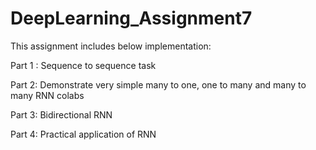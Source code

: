 # DeepLearning_Assignment7

This assignment includes below implementation:

Part 1 : Sequence to sequence task

Part 2: Demonstrate very simple many to one, one to many and many to many RNN colabs

Part 3: Bidirectional RNN 

Part  4:  Practical application of RNN
